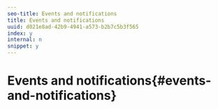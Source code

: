 ```yaml
---
seo-title: Events and notifications
title: Events and notifications
uuid: d021e8ad-42b9-4941-a573-b2b7c5b3f565
index: y
internal: n
snippet: y
---
```


# Events and notifications{#events-and-notifications}

